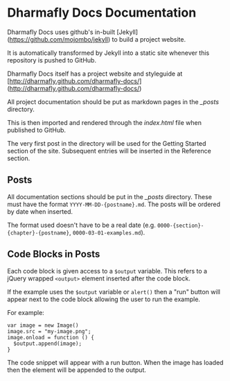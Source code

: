 Dharmafly Docs Documentation
=============================

Dharmafly Docs uses github's in-built [Jekyll] (https://github.com/mojombo/jekyll) to build a project website.

It is automatically transformed by Jekyll into a static site whenever this repository is pushed to GitHub. 

Dharmafly Docs itself has a project website and styleguide at [http://dharmafly.github.com/dharmafly-docs/] (http://dharmafly.github.com/dharmafly-docs/)

All project documentation should be put as markdown pages in the *_posts* directory. 

This is then imported and rendered through the *index.html* file when published to GitHub.

The very first post in the directory will be used for the Getting Started
section of the site. Subsequent entries will be inserted in the Reference
section.

Posts
-----

All documentation sections should be put in the *_posts* directory. These must have
the format `YYYY-MM-DD-{postname}.md`. The posts will be ordered by date when inserted.

The format used doesn't have to be a real date (e.g. `0000-{section}-{chapter}-{postname}`, `0000-03-01-examples.md`).


Code Blocks in Posts
---------------------

Each code block is given access to a `$output` variable. This refers to a
jQuery wrapped `<output>` element inserted after the code block. 

If the example uses the `$output` variable or `alert()` then a "run" button will appear next to
the code block allowing the user to run the example.

For example:

    var image = new Image()
    image.src = "my-image.png";
    image.onload = function () {
      $output.append(image);
    }

The code snippet will appear with a run button. When the image has loaded then
the element will be appended to the output.
